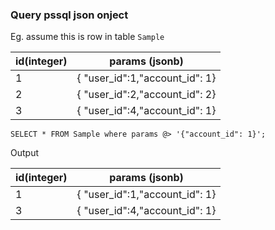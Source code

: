 ### Query pssql json onject
Eg. assume this is row in table `Sample`

| id(integer)      | params (jsonb) |
| ----------- | ----------- |
| 1      | {  "user_id":1,"account_id": 1}   |
| 2   |{  "user_id":2,"account_id": 2}   |
| 3   |{  "user_id":4,"account_id": 1}   |

````
SELECT * FROM Sample where params @> '{"account_id": 1}';
````

Output

| id(integer)      | params (jsonb) |
| ----------- | ----------- |
| 1   | {  "user_id":1,"account_id": 1}  |
| 3   |{  "user_id":4,"account_id": 1}   |
